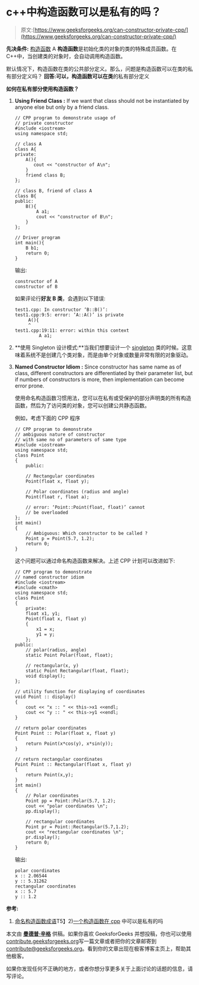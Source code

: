 # c++中构造函数可以是私有的吗？

> 原文:[https://www.geeksforgeeks.org/can-constructor-private-cpp/](https://www.geeksforgeeks.org/can-constructor-private-cpp/)

**先决条件:** [构造函数](https://www.geeksforgeeks.org/constructors-c/)
A **构造函数**是初始化类的对象的类的特殊成员函数。在 C++中，当创建类的对象时，会自动调用构造函数。

默认情况下，构造函数在类的公共部分定义。那么，问题是构造函数可以在类的私有部分定义吗？
**回答:可以，构造函数可以在类**的私有部分定义

**如何在私有部分使用构造函数？**

1.  **Using Friend Class :** If we want that class should not be instantiated by anyone else but only by a friend class.

    ```
    // CPP program to demonstrate usage of 
    // private constructor
    #include <iostream>
    using namespace std;

    // class A
    class A{
    private:
        A(){
           cout << "constructor of A\n";
        }
        friend class B;
    };

    // class B, friend of class A
    class B{
    public:
        B(){
            A a1;
            cout << "constructor of B\n";
        }
    };

    // Driver program
    int main(){
        B b1;
        return 0;
    }
    ```

    输出:

    ```
    constructor of A
    constructor of B

    ```

    如果评论行**好友 B 类**，会遇到以下错误:

    ```
    test1.cpp: In constructor ‘B::B()’:
    test1.cpp:9:5: error: ‘A::A()’ is private
         A(){
         ^
    test1.cpp:19:11: error: within this context
             A a1;

    ```

2.  **使用 Singleton 设计模式:**当我们想要设计一个 [singleton](https://www.geeksforgeeks.org/singleton-design-pattern/) 类的时候。这意味着系统不是创建几个类对象，而是由单个对象或数量非常有限的对象驱动。
3.  **Named Constructor Idiom :** Since constructor has same name as of class, different constructors are differentiated by their parameter list, but if numbers of constructors is more, then implementation can become error prone.

    使用命名构造函数习惯用法，您可以在私有或受保护的部分声明类的所有构造函数，然后为了访问类的对象，您可以创建公共静态函数。

    例如，考虑下面的 CPP 程序

    ```
    // CPP program to demonstrate
    // ambiguous nature of constructor
    // with same no of parameters of same type
    #include <iostream>
    using namespace std;
    class Point 
    {
        public:

        // Rectangular coordinates
        Point(float x, float y);     

        // Polar coordinates (radius and angle)
        Point(float r, float a);     

        // error: ‘Point::Point(float, float)’ cannot
        // be overloaded
    };
    int main()
    {
        // Ambiguous: Which constructor to be called ?
        Point p = Point(5.7, 1.2); 
        return 0;
    }
    ```

    这个问题可以通过命名构造函数来解决。上述 CPP 计划可以改进如下:

    ```
    // CPP program to demonstrate
    // named constructor idiom
    #include <iostream>
    #include <cmath>
    using namespace std;
    class Point 
    {
        private:
        float x1, y1;
        Point(float x, float y)
        {
            x1 = x;
            y1 = y;
        };
    public:
        // polar(radius, angle)
        static Point Polar(float, float); 

        // rectangular(x, y)
        static Point Rectangular(float, float); 
        void display();
    };

    // utility function for displaying of coordinates
    void Point :: display()
    {
        cout << "x :: " << this->x1 <<endl;
        cout << "y :: " << this->y1 <<endl;
    }

    // return polar coordinates
    Point Point :: Polar(float x, float y)
    {
        return Point(x*cos(y), x*sin(y));
    }

    // return rectangular coordinates
    Point Point :: Rectangular(float x, float y)
    {
        return Point(x,y);
    }
    int main()
    {
        // Polar coordinates
        Point pp = Point::Polar(5.7, 1.2);
        cout << "polar coordinates \n";
        pp.display();

        // rectangular coordinates
        Point pr = Point::Rectangular(5.7,1.2);
        cout << "rectangular coordinates \n";
        pr.display();
        return 0;
    }
    ```

    输出:

    ```
    polar coordinates 
    x :: 2.06544
    y :: 5.31262
    rectangular coordinates 
    x :: 5.7
    y :: 1.2

    ```

**参考:**
1) [命名构造函数成语](https://isocpp.org/wiki/faq/ctors#named-ctor-idiom)T5】2)[一个构造函数在 cpp](https://stackoverflow.com/questions/18132590/can-a-constructor-be-private-in-c) 中可以是私有的吗

本文由 **[曼德普·辛格](https://github.com/msdeep14)** 供稿。如果你喜欢 GeeksforGeeks 并想投稿，你也可以使用[contribute.geeksforgeeks.org](http://www.contribute.geeksforgeeks.org)写一篇文章或者把你的文章邮寄到 contribute@geeksforgeeks.org。看到你的文章出现在极客博客主页上，帮助其他极客。

如果你发现任何不正确的地方，或者你想分享更多关于上面讨论的话题的信息，请写评论。